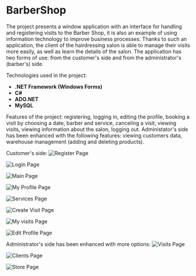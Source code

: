 # BarberShop
The project presents a window application with an interface for handling and registering visits to the Barber Shop, it is also an example of using information technology to improve business processes. Thanks to such an application, the client of the hairdressing salon is able to manage their visits more easily, as well as learn the details of the salon. The application has two forms of use: from the customer's side and from the administrator's (barber's) side.

Technologies used in the project: 
- **.NET Framework (Windows Forms)**
- **C#**
- **ADO.NET**
- **MySQL**

Features of the project: registering, logging in, editing the profile, booking a visit by choosing a date, barber and service, canceling a visit, viewing visits, viewing information about the salon, logging out. Administator's side has been enhanced with the following features: viewing customers data, warehouse management (adding and deleting products).


Customer's side:
![Register Page](https://github.com/karoldziadkowiec/BarberShop/blob/master/photos/1.png)

![Login Page](https://github.com/karoldziadkowiec/BarberShop/blob/master/photos/2.png)

![Main Page](https://github.com/karoldziadkowiec/BarberShop/blob/master/photos/3.png)

![My Profile Page](https://github.com/karoldziadkowiec/BarberShop/blob/master/photos/44.png)

![Services Page](https://github.com/karoldziadkowiec/BarberShop/blob/master/photos/5.png)

![Create Visit Page](https://github.com/karoldziadkowiec/BarberShop/blob/master/photos/6.png)

![My visits Page](https://github.com/karoldziadkowiec/BarberShop/blob/master/photos/77.png)

![Edit Profile Page](https://github.com/karoldziadkowiec/BarberShop/blob/master/photos/8.png)


Administrator's side has been enhanced with more options:
![Visits Page](https://github.com/karoldziadkowiec/BarberShop/blob/master/photos/9.png)

![Clients Page](https://github.com/karoldziadkowiec/BarberShop/blob/master/photos/10.png)

![Store Page](https://github.com/karoldziadkowiec/BarberShop/blob/master/photos/11.png)
